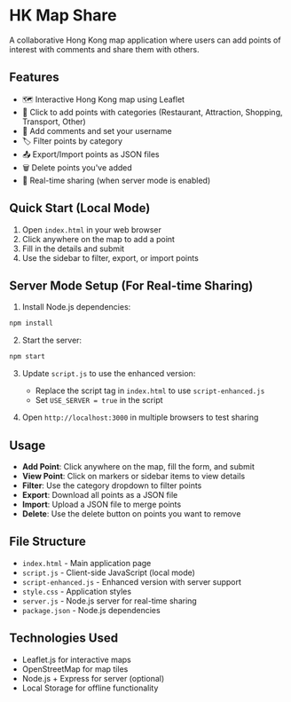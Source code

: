 # HK Map Share

A collaborative Hong Kong map application where users can add points of interest with comments and share them with others.

## Features

- 🗺️ Interactive Hong Kong map using Leaflet
- 📍 Click to add points with categories (Restaurant, Attraction, Shopping, Transport, Other)
- 💬 Add comments and set your username
- 🏷️ Filter points by category
- 📤 Export/Import points as JSON files
- 🗑️ Delete points you've added
- 🔄 Real-time sharing (when server mode is enabled)

## Quick Start (Local Mode)

1. Open `index.html` in your web browser
2. Click anywhere on the map to add a point
3. Fill in the details and submit
4. Use the sidebar to filter, export, or import points

## Server Mode Setup (For Real-time Sharing)

1. Install Node.js dependencies:
```bash
npm install
```

2. Start the server:
```bash
npm start
```

3. Update `script.js` to use the enhanced version:
   - Replace the script tag in `index.html` to use `script-enhanced.js`
   - Set `USE_SERVER = true` in the script

4. Open `http://localhost:3000` in multiple browsers to test sharing

## Usage

- **Add Point**: Click anywhere on the map, fill the form, and submit
- **View Point**: Click on markers or sidebar items to view details
- **Filter**: Use the category dropdown to filter points
- **Export**: Download all points as a JSON file
- **Import**: Upload a JSON file to merge points
- **Delete**: Use the delete button on points you want to remove

## File Structure

- `index.html` - Main application page
- `script.js` - Client-side JavaScript (local mode)
- `script-enhanced.js` - Enhanced version with server support
- `style.css` - Application styles
- `server.js` - Node.js server for real-time sharing
- `package.json` - Node.js dependencies

## Technologies Used

- Leaflet.js for interactive maps
- OpenStreetMap for map tiles
- Node.js + Express for server (optional)
- Local Storage for offline functionality